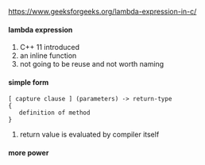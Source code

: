 https://www.geeksforgeeks.org/lambda-expression-in-c/

#### lambda expression
1. C++ 11 introduced
1. an inline function
1. not going to be reuse and not worth naming

#### simple form
```
[ capture clause ] (parameters) -> return-type  
{   
   definition of method   
}
```
1. return value is evaluated by compiler itself

#### more power

